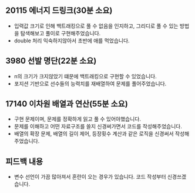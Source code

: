 ## 20115 에너지 드링크(30분 소요)
- 입력값 크기로 인해 백트래킹으로 풀 수 없음을 인지하고, 그리디로 풀 수 있는 방법을 탐색해보고 풀이로 구현해주었습니다.
- double 처리 익숙하지않아서 초반에 애를 먹었습니다.

## 3980 선발 명단(22분 소요)
- n의 크기가 크지않았기 떄문에 백트래킹으로 구현할 수 있었습니다.
- 포지션 기반으로 선수들의 능력치를 재배열하여 문제를 풀어주었습니다.

## 17140 이차원 배열과 연산(55분 소요)
- 구현 문제이며, 문제를 정확하게 읽고 풀 수 있어야했습니다.
- 문제를 이해하고 어떤 자료구조를 쓸지 신경써가면서 코드를 작성해주었습니다.
- 배열의 확장 문제, 배열의 길이 제어, 등장횟수 계산과 같은 로직을 신경써서 작성해주었습니다.

## 피드백 내용
- 변수 선언이 가끔 많아져서 혼란이 오는 경우가 있습니다. 코드 작성부터 신경쓰겠습니다.